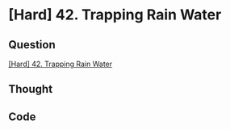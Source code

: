 # [Hard] 42. Trapping Rain Water

## Question

[\[Hard\] 42. Trapping Rain Water](https://leetcode.com/problems/trapping-rain-water/)

## Thought

## Code

```python
```
